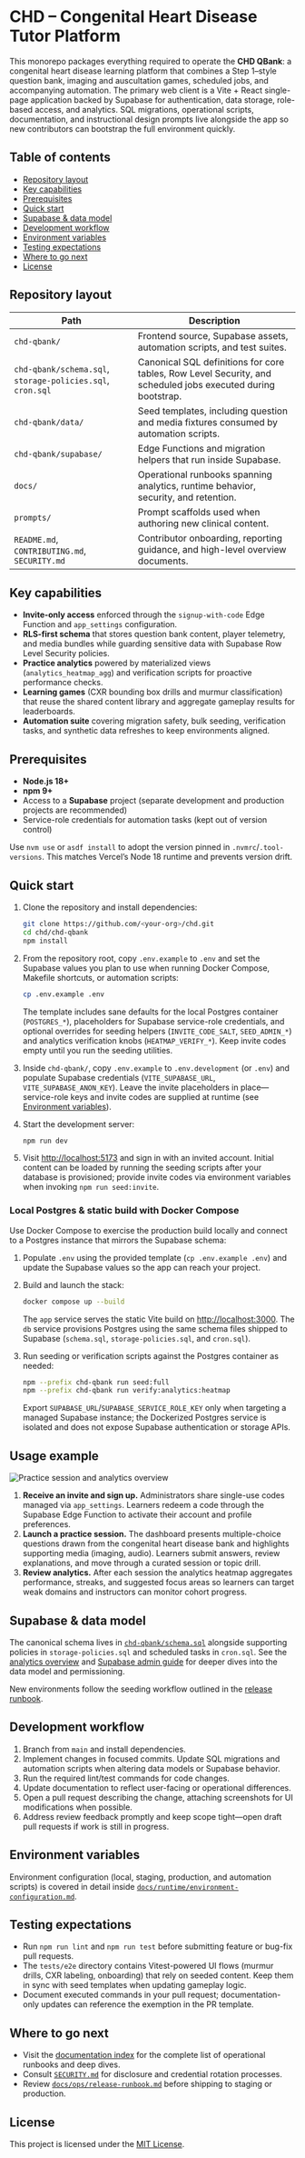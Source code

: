 # CHD – Congenital Heart Disease Tutor Platform

This monorepo packages everything required to operate the **CHD QBank**: a congenital heart disease learning platform that combines a Step 1–style question bank, imaging and auscultation games, scheduled jobs, and accompanying automation. The primary web client is a Vite + React single-page application backed by Supabase for authentication, data storage, role-based access, and analytics. SQL migrations, operational scripts, documentation, and instructional design prompts live alongside the app so new contributors can bootstrap the full environment quickly.

## Table of contents

- [Repository layout](#repository-layout)
- [Key capabilities](#key-capabilities)
- [Prerequisites](#prerequisites)
- [Quick start](#quick-start)
- [Supabase & data model](#supabase--data-model)
- [Development workflow](#development-workflow)
- [Environment variables](#environment-variables)
- [Testing expectations](#testing-expectations)
- [Where to go next](#where-to-go-next)
- [License](#license)

## Repository layout

| Path | Description |
| --- | --- |
| `chd-qbank/` | Frontend source, Supabase assets, automation scripts, and test suites. |
| `chd-qbank/schema.sql`, `storage-policies.sql`, `cron.sql` | Canonical SQL definitions for core tables, Row Level Security, and scheduled jobs executed during bootstrap. |
| `chd-qbank/data/` | Seed templates, including question and media fixtures consumed by automation scripts. |
| `chd-qbank/supabase/` | Edge Functions and migration helpers that run inside Supabase. |
| `docs/` | Operational runbooks spanning analytics, runtime behavior, security, and retention. |
| `prompts/` | Prompt scaffolds used when authoring new clinical content. |
| `README.md`, `CONTRIBUTING.md`, `SECURITY.md` | Contributor onboarding, reporting guidance, and high-level overview documents. |

## Key capabilities

- **Invite-only access** enforced through the `signup-with-code` Edge Function and `app_settings` configuration.
- **RLS-first schema** that stores question bank content, player telemetry, and media bundles while guarding sensitive data with Supabase Row Level Security policies.
- **Practice analytics** powered by materialized views (`analytics_heatmap_agg`) and verification scripts for proactive performance checks.
- **Learning games** (CXR bounding box drills and murmur classification) that reuse the shared content library and aggregate gameplay results for leaderboards.
- **Automation suite** covering migration safety, bulk seeding, verification tasks, and synthetic data refreshes to keep environments aligned.

## Prerequisites

- **Node.js 18+**
- **npm 9+**
- Access to a **Supabase** project (separate development and production projects are recommended)
- Service-role credentials for automation tasks (kept out of version control)

Use `nvm use` or `asdf install` to adopt the version pinned in `.nvmrc`/`.tool-versions`.
This matches Vercel’s Node 18 runtime and prevents version drift.

## Quick start

1. Clone the repository and install dependencies:

   ```bash
   git clone https://github.com/<your-org>/chd.git
   cd chd/chd-qbank
   npm install
   ```

2. From the repository root, copy `.env.example` to `.env` and set the Supabase values you plan to use when running Docker Compose, Makefile shortcuts, or automation scripts:

   ```bash
   cp .env.example .env
   ```

   The template includes sane defaults for the local Postgres container (`POSTGRES_*`), placeholders for Supabase service-role credentials, and optional overrides for seeding helpers (`INVITE_CODE_SALT`, `SEED_ADMIN_*`) and analytics verification knobs (`HEATMAP_VERIFY_*`). Keep invite codes empty until you run the seeding utilities.

3. Inside `chd-qbank/`, copy `.env.example` to `.env.development` (or `.env`) and populate Supabase credentials (`VITE_SUPABASE_URL`, `VITE_SUPABASE_ANON_KEY`). Leave the invite placeholders in place—service-role keys and invite codes are supplied at runtime (see [Environment variables](#environment-variables)).

4. Start the development server:

   ```bash
   npm run dev
   ```

5. Visit [http://localhost:5173](http://localhost:5173) and sign in with an invited account. Initial content can be loaded by running the seeding scripts after your database is provisioned; provide invite codes via environment variables when invoking `npm run seed:invite`.

### Local Postgres & static build with Docker Compose

Use Docker Compose to exercise the production build locally and connect to a Postgres instance that mirrors the Supabase schema:

1. Populate `.env` using the provided template (`cp .env.example .env`) and update the Supabase values so the app can reach your project.
2. Build and launch the stack:

   ```bash
   docker compose up --build
   ```

   The `app` service serves the static Vite build on [http://localhost:3000](http://localhost:3000). The `db` service provisions Postgres using the same schema files shipped to Supabase (`schema.sql`, `storage-policies.sql`, and `cron.sql`).
3. Run seeding or verification scripts against the Postgres container as needed:

   ```bash
   npm --prefix chd-qbank run seed:full
   npm --prefix chd-qbank run verify:analytics:heatmap
   ```

   Export `SUPABASE_URL`/`SUPABASE_SERVICE_ROLE_KEY` only when targeting a managed Supabase instance; the Dockerized Postgres service is isolated and does not expose Supabase authentication or storage APIs.

## Usage example

![Practice session and analytics overview](./docs/images/usage-dashboard.svg)

1. **Receive an invite and sign up.** Administrators share single-use codes managed via `app_settings`. Learners redeem a code through the Supabase Edge Function to activate their account and profile preferences.
2. **Launch a practice session.** The dashboard presents multiple-choice questions drawn from the congenital heart disease bank and highlights supporting media (imaging, audio). Learners submit answers, review explanations, and move through a curated session or topic drill.
3. **Review analytics.** After each session the analytics heatmap aggregates performance, streaks, and suggested focus areas so learners can target weak domains and instructors can monitor cohort progress.

## Supabase & data model

The canonical schema lives in [`chd-qbank/schema.sql`](./chd-qbank/schema.sql) alongside supporting policies in `storage-policies.sql` and scheduled tasks in `cron.sql`. See the [analytics overview](./docs/analytics/heatmap.md) and [Supabase admin guide](./docs/security/admin-roles.md) for deeper dives into the data model and permissioning.

New environments follow the seeding workflow outlined in the [release runbook](./docs/ops/release-runbook.md).

## Development workflow

1. Branch from `main` and install dependencies.
2. Implement changes in focused commits. Update SQL migrations and automation scripts when altering data models or Supabase behavior.
3. Run the required lint/test commands for code changes.
4. Update documentation to reflect user-facing or operational differences.
5. Open a pull request describing the change, attaching screenshots for UI modifications when possible.
6. Address review feedback promptly and keep scope tight—open draft pull requests if work is still in progress.

## Environment variables

Environment configuration (local, staging, production, and automation scripts) is covered in detail inside [`docs/runtime/environment-configuration.md`](./docs/runtime/environment-configuration.md).

## Testing expectations

- Run `npm run lint` and `npm run test` before submitting feature or bug-fix pull requests.
- The `tests/e2e` directory contains Vitest-powered UI flows (murmur drills, CXR labeling, onboarding) that rely on seeded content. Keep them in sync with seed templates when updating gameplay logic.
- Document executed commands in your pull request; documentation-only updates can reference the exemption in the PR template.

## Where to go next

- Visit the [documentation index](./docs/README.md) for the complete list of operational runbooks and deep dives.
- Consult [`SECURITY.md`](./SECURITY.md) for disclosure and credential rotation processes.
- Review [`docs/ops/release-runbook.md`](./docs/ops/release-runbook.md) before shipping to staging or production.

## License

This project is licensed under the [MIT License](./LICENSE).
